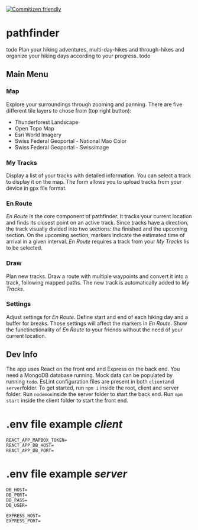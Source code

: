 [![Commitizen friendly](https://img.shields.io/badge/commitizen-friendly-brightgreen.svg)](http://commitizen.github.io/cz-cli/)

# pathfinder

todo
Plan your hiking adventures, multi-day-hikes and through-hikes and organize your hiking days according to your progress.
todo

## Main Menu

### Map
Explore your surroundings through zooming and panning. There are five different tile layers to chose from (top right button):
- Thunderforest Landscape
- Open Topo Map
- Esri World Imagery
- Swiss Federal Geoportal - National Mao Color
- Swiss Federal Geoportal - Swissimage

### My Tracks
Display a list of your tracks with detailed information. You can select a track to display it on the map. The form allows you to upload tracks from your device in gpx file format.

### En Route
*En Route* is the core component of pathfinder. It tracks your current location and finds its closest point on an active track. Since tracks have a direction, the track visually divided into two sections: the finished and the upcoming section. On the upcoming section, markers indicate the estimated time of arrival in a given interval.
*En Route* requires a track from your *My Tracks* lis to be selected.

### Draw
Plan new tracks. Draw a route with multiple waypoints and convert it into a track, following mapped paths. The new track is automatically added to *My Tracks*.

### Settings
Adjust settings for *En Route*. Define start and end of each hiking day and a buffer for breaks. Those settings will affect the markers in *En Route*.
Show the functinctionality of *En Route* to your friends without the need of your current location.

## Dev Info

The app uses React on the front end and Express on the back end. You need a MongoDB database running. Mock data can be populated by running `todo`. EsLint configuration files are present in both `client`and `server`folder.
To get started, run `npm i` inside the root, client and server folder. Run `nodemon`inside the server folder to start the back end. Run `npm start` inside the client folder to start the front end.

# .env file example *client*

```
REACT_APP_MAPBOX_TOKEN=
REACT_APP_DB_HOST=
REACT_APP_DB_PORT=
```

# .env file example *server*

```
DB_HOST=
DB_PORT=
DB_PASS=
DB_USER=

EXPRESS_HOST=
EXPRESS_PORT=

```